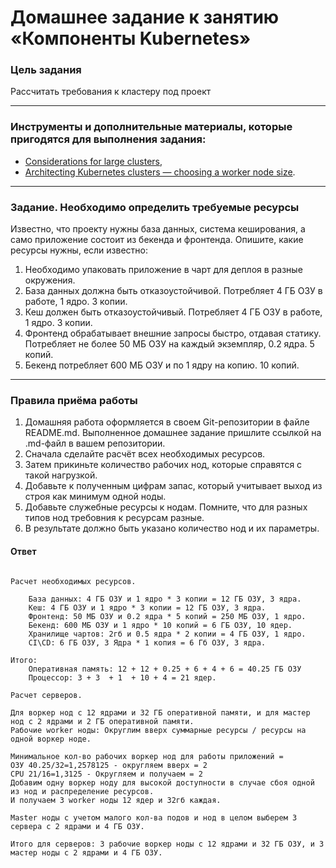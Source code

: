 # Домашнее задание к занятию «Компоненты Kubernetes»

### Цель задания

Рассчитать требования к кластеру под проект

------

### Инструменты и дополнительные материалы, которые пригодятся для выполнения задания:

- [Considerations for large clusters](https://kubernetes.io/docs/setup/best-practices/cluster-large/),
- [Architecting Kubernetes clusters — choosing a worker node size](https://learnk8s.io/kubernetes-node-size).

------

### Задание. Необходимо определить требуемые ресурсы
Известно, что проекту нужны база данных, система кеширования, а само приложение состоит из бекенда и фронтенда. Опишите, какие ресурсы нужны, если известно:

1. Необходимо упаковать приложение в чарт для деплоя в разные окружения. 
2. База данных должна быть отказоустойчивой. Потребляет 4 ГБ ОЗУ в работе, 1 ядро. 3 копии. 
3. Кеш должен быть отказоустойчивый. Потребляет 4 ГБ ОЗУ в работе, 1 ядро. 3 копии. 
4. Фронтенд обрабатывает внешние запросы быстро, отдавая статику. Потребляет не более 50 МБ ОЗУ на каждый экземпляр, 0.2 ядра. 5 копий. 
5. Бекенд потребляет 600 МБ ОЗУ и по 1 ядру на копию. 10 копий.

----


### Правила приёма работы

1. Домашняя работа оформляется в своем Git-репозитории в файле README.md. Выполненное домашнее задание пришлите ссылкой на .md-файл в вашем репозитории.
2. Сначала сделайте расчёт всех необходимых ресурсов.
3. Затем прикиньте количество рабочих нод, которые справятся с такой нагрузкой.
4. Добавьте к полученным цифрам запас, который учитывает выход из строя как минимум одной ноды.
5. Добавьте служебные ресурсы к нодам. Помните, что для разных типов нод требовния к ресурсам разные.
6. В результате должно быть указано количество нод и их параметры.

#### Ответ
```

Расчет необходимых ресурсов.

    База данных: 4 ГБ ОЗУ и 1 ядро * 3 копии = 12 ГБ ОЗУ, 3 ядра.  
    Кеш: 4 ГБ ОЗУ и 1 ядро * 3 копии = 12 ГБ ОЗУ, 3 ядра.  
    Фронтенд: 50 МБ ОЗУ и 0.2 ядра * 5 копий = 250 МБ ОЗУ, 1 ядро.  
    Бекенд: 600 МБ ОЗУ и 1 ядро * 10 копий = 6 ГБ ОЗУ, 10 ядер.  
    Хранилище чартов: 2гб и 0.5 ядра * 2 копии = 4 ГБ ОЗУ, 1 ядро.  
    CI\CD: 6 ГБ ОЗУ, 3 Ядра * 1 копия = 6 Гб ОЗУ, 3 ядра.  

Итого: 
    Оперативная память: 12 + 12 + 0.25 + 6 + 4 + 6 = 40.25 ГБ ОЗУ  
    Процессор: 3 + 3  + 1  + 10 + 4 = 21 ядер.

Расчет серверов.

Для воркер нод с 12 ядрами и 32 ГБ оперативной памяти, и для мастер нод с 2 ядрами и 2 ГБ оперативной памяти.  
Рабочие worker ноды: Округлим вверх суммарные ресурсы / ресурсы на одной воркер ноде.  

Минимальное кол-во рабочих воркер нод для работы приложений =   
ОЗУ 40.25/32=1,2578125 - округляем вверх = 2  
CPU 21/16=1,3125 - Округляем и получаем = 2  
Добавим одну воркер ноду для высокой доступности в случае сбоя одной из нод и распределение ресурсов.  
И получаем 3 worker ноды 12 ядер и 32гб каждая.  

Master ноды с учетом малого кол-ва подов и нод в целом выберем 3 сервера с 2 ядрами и 4 ГБ ОЗУ.  

Итого для серверов: 3 рабочие воркер ноды с 12 ядрами и 32 ГБ ОЗУ, и 3 мастер ноды с 2 ядрами и 4 ГБ ОЗУ.  
 
```
